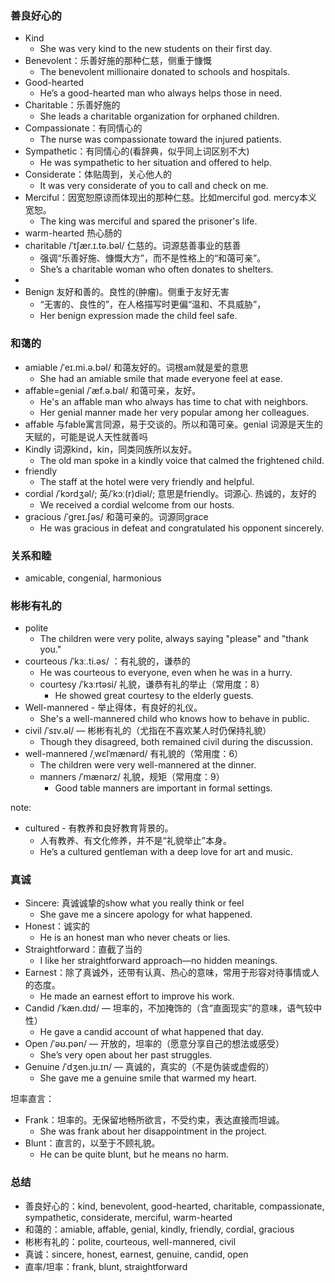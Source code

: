 ### 善良好心的
- Kind
  - She was very kind to the new students on their first day.
- Benevolent：乐善好施的那种仁慈，侧重于慷慨
  - The benevolent millionaire donated to schools and hospitals.
- Good-hearted
  - He’s a good-hearted man who always helps those in need.
- Charitable：乐善好施的
  - She leads a charitable organization for orphaned children.
- Compassionate：有同情心的
  - The nurse was compassionate toward the injured patients.
- Sympathetic：有同情心的(看辞典，似乎同上词区别不大)
  - He was sympathetic to her situation and offered to help.
- Considerate：体贴周到，关心他人的
  - It was very considerate of you to call and check on me.
- Merciful：因宽恕原谅而体现出的那种仁慈。比如merciful god. mercy本义宽恕。
  - The king was merciful and spared the prisoner's life.
- warm-hearted 热心肠的
- charitable  /ˈtʃær.ɪ.tə.bəl/ 仁慈的。词源慈善事业的慈善
  - 强调“乐善好施、慷慨大方”，而不是性格上的“和蔼可亲”。
  - She’s a charitable woman who often donates to shelters.
-
- Benign 友好和善的。良性的(肿瘤)。侧重于友好无害
  - “无害的、良性的”，在人格描写时更偏“温和、不具威胁”，
  - Her benign expression made the child feel safe.

### 和蔼的
- amiable /ˈeɪ.mi.ə.bəl/ 和蔼友好的。词根am就是爱的意思
  - She had an amiable smile that made everyone feel at ease.
- affable=genial /ˈæf.ə.bəl/ 和蔼可亲，友好。
  - He's an affable man who always has time to chat with neighbors.
  - Her genial manner made her very popular among her colleagues.
- affable 与fable寓言同源，易于交谈的。所以和蔼可亲。genial 词源是天生的天赋的，可能是说人天性就善吗
- Kindly 词源kind，kin，同类同族所以友好。
  - The old man spoke in a kindly voice that calmed the frightened child.
- friendly
  - The staff at the hotel were very friendly and helpful.
- cordial /ˈkɔrdʒəl/; 英/ˈkɔː(r)diəl/; 意思是friendly。词源心. 热诚的，友好的
  - We received a cordial welcome from our hosts.
- gracious /ˈɡreɪ.ʃəs/ 和蔼可亲的。词源同grace
  - He was gracious in defeat and congratulated his opponent sincerely.


### 关系和睦
- amicable, congenial, harmonious

### 彬彬有礼的
- polite
  - The children were very polite, always saying "please" and "thank you."
- courteous /ˈkɜː.ti.əs/ ：有礼貌的，谦恭的
  - He was courteous to everyone, even when he was in a hurry.
  - courtesy /ˈkɜːrtəsi/ 礼貌，谦恭有礼的举止（常用度：8）
    - He showed great courtesy to the elderly guests.
- Well-mannered - 举止得体，有良好的礼仪。
  - She's a well-mannered child who knows how to behave in public.
- civil /ˈsɪv.əl/ — 彬彬有礼的（尤指在不喜欢某人时仍保持礼貌）
  - Though they disagreed, both remained civil during the discussion.
- well-mannered /ˌwɛlˈmænərd/ 有礼貌的（常用度：6）
  - The children were very well-mannered at the dinner.
  - manners /ˈmænərz/ 礼貌，规矩（常用度：9）
    - Good table manners are important in formal settings.

note:
- cultured - 有教养和良好教育背景的。
  - 人有教养、有文化修养，并不是“礼貌举止”本身。
  - He’s a cultured gentleman with a deep love for art and music.

### 真诚
- Sincere: 真诚诚挚的show what you really think or feel
  - She gave me a sincere apology for what happened.
- Honest：诚实的
  - He is an honest man who never cheats or lies.
- Straightforward：直截了当的
  - I like her straightforward approach—no hidden meanings.
- Earnest：除了真诚外，还带有认真、热心的意味，常用于形容对待事情或人的态度。
  - He made an earnest effort to improve his work.
- Candid /ˈkæn.dɪd/ — 坦率的，不加掩饰的（含“直面现实”的意味，语气较中性）
  - He gave a candid account of what happened that day.
- Open /ˈəʊ.pən/ — 开放的，坦率的（愿意分享自己的想法或感受）
  - She’s very open about her past struggles.
- Genuine /ˈdʒen.ju.ɪn/ — 真诚的，真实的（不是伪装或虚假的）
  - She gave me a genuine smile that warmed my heart.

坦率直言：
- Frank：坦率的。无保留地畅所欲言，不受约束，表达直接而坦诚。
  - She was frank about her disappointment in the project.
- Blunt：直言的，以至于不顾礼貌。
  - He can be quite blunt, but he means no harm.

### 总结
- 善良好心的：kind, benevolent, good-hearted, charitable, compassionate, sympathetic, considerate, merciful, warm-hearted
- 和蔼的：amiable, affable, genial, kindly, friendly, cordial, gracious
- 彬彬有礼的：polite, courteous, well-mannered, civil
- 真诚：sincere, honest, earnest, genuine, candid, open
- 直率/坦率：frank, blunt, straightforward
